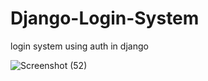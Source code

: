 # Django-Login-System
login system using auth in django

![Screenshot (52)](https://user-images.githubusercontent.com/54316119/79011212-32b5e300-7b81-11ea-8ac1-d415b1c3a2cd.png)
